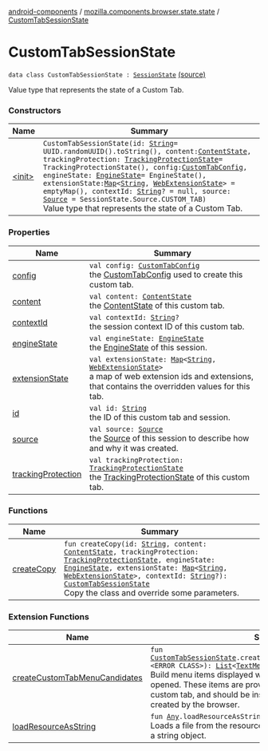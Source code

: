 [android-components](../../index.md) / [mozilla.components.browser.state.state](../index.md) / [CustomTabSessionState](./index.md)

# CustomTabSessionState

`data class CustomTabSessionState : `[`SessionState`](../-session-state/index.md) [(source)](https://github.com/mozilla-mobile/android-components/blob/master/components/browser/state/src/main/java/mozilla/components/browser/state/state/CustomTabSessionState.kt#L20)

Value type that represents the state of a Custom Tab.

### Constructors

| Name | Summary |
|---|---|
| [&lt;init&gt;](-init-.md) | `CustomTabSessionState(id: `[`String`](https://kotlinlang.org/api/latest/jvm/stdlib/kotlin/-string/index.html)` = UUID.randomUUID().toString(), content: `[`ContentState`](../-content-state/index.md)`, trackingProtection: `[`TrackingProtectionState`](../-tracking-protection-state/index.md)` = TrackingProtectionState(), config: `[`CustomTabConfig`](../-custom-tab-config/index.md)`, engineState: `[`EngineState`](../-engine-state/index.md)` = EngineState(), extensionState: `[`Map`](https://kotlinlang.org/api/latest/jvm/stdlib/kotlin.collections/-map/index.html)`<`[`String`](https://kotlinlang.org/api/latest/jvm/stdlib/kotlin/-string/index.html)`, `[`WebExtensionState`](../-web-extension-state/index.md)`> = emptyMap(), contextId: `[`String`](https://kotlinlang.org/api/latest/jvm/stdlib/kotlin/-string/index.html)`? = null, source: `[`Source`](../-session-state/-source/index.md)` = SessionState.Source.CUSTOM_TAB)`<br>Value type that represents the state of a Custom Tab. |

### Properties

| Name | Summary |
|---|---|
| [config](config.md) | `val config: `[`CustomTabConfig`](../-custom-tab-config/index.md)<br>the [CustomTabConfig](../-custom-tab-config/index.md) used to create this custom tab. |
| [content](content.md) | `val content: `[`ContentState`](../-content-state/index.md)<br>the [ContentState](../-content-state/index.md) of this custom tab. |
| [contextId](context-id.md) | `val contextId: `[`String`](https://kotlinlang.org/api/latest/jvm/stdlib/kotlin/-string/index.html)`?`<br>the session context ID of this custom tab. |
| [engineState](engine-state.md) | `val engineState: `[`EngineState`](../-engine-state/index.md)<br>the [EngineState](../-engine-state/index.md) of this session. |
| [extensionState](extension-state.md) | `val extensionState: `[`Map`](https://kotlinlang.org/api/latest/jvm/stdlib/kotlin.collections/-map/index.html)`<`[`String`](https://kotlinlang.org/api/latest/jvm/stdlib/kotlin/-string/index.html)`, `[`WebExtensionState`](../-web-extension-state/index.md)`>`<br>a map of web extension ids and extensions, that contains the overridden values for this tab. |
| [id](id.md) | `val id: `[`String`](https://kotlinlang.org/api/latest/jvm/stdlib/kotlin/-string/index.html)<br>the ID of this custom tab and session. |
| [source](source.md) | `val source: `[`Source`](../-session-state/-source/index.md)<br>the [Source](../-session-state/-source/index.md) of this session to describe how and why it was created. |
| [trackingProtection](tracking-protection.md) | `val trackingProtection: `[`TrackingProtectionState`](../-tracking-protection-state/index.md)<br>the [TrackingProtectionState](../-tracking-protection-state/index.md) of this custom tab. |

### Functions

| Name | Summary |
|---|---|
| [createCopy](create-copy.md) | `fun createCopy(id: `[`String`](https://kotlinlang.org/api/latest/jvm/stdlib/kotlin/-string/index.html)`, content: `[`ContentState`](../-content-state/index.md)`, trackingProtection: `[`TrackingProtectionState`](../-tracking-protection-state/index.md)`, engineState: `[`EngineState`](../-engine-state/index.md)`, extensionState: `[`Map`](https://kotlinlang.org/api/latest/jvm/stdlib/kotlin.collections/-map/index.html)`<`[`String`](https://kotlinlang.org/api/latest/jvm/stdlib/kotlin/-string/index.html)`, `[`WebExtensionState`](../-web-extension-state/index.md)`>, contextId: `[`String`](https://kotlinlang.org/api/latest/jvm/stdlib/kotlin/-string/index.html)`?): `[`CustomTabSessionState`](./index.md)<br>Copy the class and override some parameters. |

### Extension Functions

| Name | Summary |
|---|---|
| [createCustomTabMenuCandidates](../../mozilla.components.feature.customtabs.menu/create-custom-tab-menu-candidates.md) | `fun `[`CustomTabSessionState`](./index.md)`.createCustomTabMenuCandidates(context: <ERROR CLASS>): `[`List`](https://kotlinlang.org/api/latest/jvm/stdlib/kotlin.collections/-list/index.html)`<`[`TextMenuCandidate`](../../mozilla.components.concept.menu.candidate/-text-menu-candidate/index.md)`>`<br>Build menu items displayed when the 3-dot overflow menu is opened. These items are provided by the app that creates the custom tab, and should be inserted alongside menu items created by the browser. |
| [loadResourceAsString](../../mozilla.components.support.test.file/kotlin.-any/load-resource-as-string.md) | `fun `[`Any`](https://kotlinlang.org/api/latest/jvm/stdlib/kotlin/-any/index.html)`.loadResourceAsString(path: `[`String`](https://kotlinlang.org/api/latest/jvm/stdlib/kotlin/-string/index.html)`): `[`String`](https://kotlinlang.org/api/latest/jvm/stdlib/kotlin/-string/index.html)<br>Loads a file from the resources folder and returns its content as a string object. |
